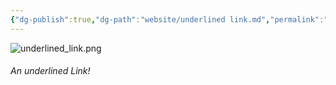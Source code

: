 ```yaml
---
{"dg-publish":true,"dg-path":"website/underlined link.md","permalink":"/website/underlined-link/","hide":true}
---
```


![underlined_link.png](/img/user/sprouts/website/underlined_link.png)
###### An underlined Link!
